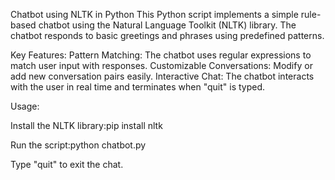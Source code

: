 Chatbot using NLTK in Python
This Python script implements a simple rule-based chatbot using the Natural Language Toolkit (NLTK) library. The chatbot responds to basic greetings and phrases using predefined patterns.

Key Features:
Pattern Matching: The chatbot uses regular expressions to match user input with responses.
Customizable Conversations: Modify or add new conversation pairs easily.
Interactive Chat: The chatbot interacts with the user in real time and terminates when "quit" is typed.

Usage:

Install the NLTK library:pip install nltk

Run the script:python chatbot.py

Type "quit" to exit the chat.







